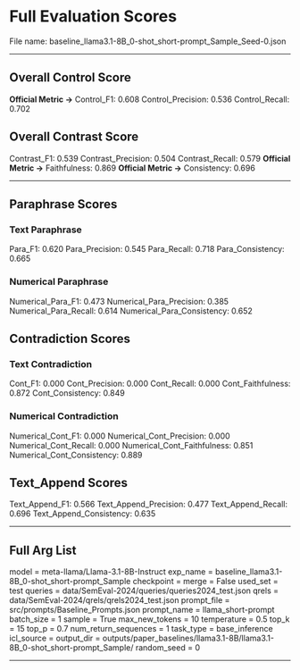 # Full Evaluation Scores

File name: baseline_llama3.1-8B_0-shot_short-prompt_Sample_Seed-0.json


---

## Overall Control Score

**Official Metric ->** Control_F1: 0.608
Control_Precision: 0.536
Control_Recall: 0.702

## Overall Contrast Score

Contrast_F1: 0.539
Contrast_Precision: 0.504
Contrast_Recall: 0.579
**Official Metric ->** Faithfulness: 0.869
**Official Metric ->** Consistency: 0.696

---


## Paraphrase Scores


### Text Paraphrase

Para_F1: 0.620
Para_Precision: 0.545
Para_Recall: 0.718
Para_Consistency: 0.665


### Numerical Paraphrase

Numerical_Para_F1: 0.473
Numerical_Para_Precision: 0.385
Numerical_Para_Recall: 0.614
Numerical_Para_Consistency: 0.652


## Contradiction Scores


### Text Contradiction

Cont_F1: 0.000
Cont_Precision: 0.000
Cont_Recall: 0.000
Cont_Faithfulness: 0.872
Cont_Consistency: 0.849


### Numerical Contradiction

Numerical_Cont_F1: 0.000
Numerical_Cont_Precision: 0.000
Numerical_Cont_Recall: 0.000
Numerical_Cont_Faithfulness: 0.851
Numerical_Cont_Consistency: 0.889


## Text_Append Scores

Text_Append_F1: 0.566
Text_Append_Precision: 0.477
Text_Append_Recall: 0.696
Text_Append_Consistency: 0.635

---

## Full Arg List

model = meta-llama/Llama-3.1-8B-Instruct
exp_name = baseline_llama3.1-8B_0-shot_short-prompt_Sample
checkpoint = 
merge = False
used_set = test
queries = data/SemEval-2024/queries/queries2024_test.json
qrels = data/SemEval-2024/qrels/qrels2024_test.json
prompt_file = src/prompts/Baseline_Prompts.json
prompt_name = llama_short-prompt
batch_size = 1
sample = True
max_new_tokens = 10
temperature = 0.5
top_k = 15
top_p = 0.7
num_return_sequences = 1
task_type = base_inference
icl_source = 
output_dir = outputs/paper_baselines/llama3.1-8B/llama3.1-8B_0-shot_short-prompt_Sample/
random_seed = 0

---

